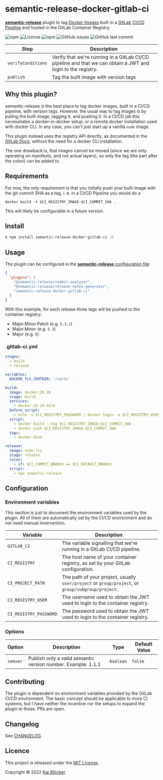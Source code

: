 # semantic-release-docker-gitlab-ci

[**semantic-release**](https://github.com/semantic-release/semantic-release) plugin to tag [Docker Images](https://www.docker.com/) built in a [GitLab](https://about.gitlab.com/) [CI/CD Pipeline](https://docs.gitlab.com/ee/ci/) and hosted in the GitLab Container Registry.

![npm](https://img.shields.io/npm/v/semantic-release-docker-gitlab-ci)
![License](https://img.shields.io/github/license/kaibloecker/semantic-release-docker-gitlab-ci)
![npm](https://img.shields.io/npm/dt/semantic-release-docker-gitlab-ci)
![GitHub issues](https://img.shields.io/github/issues-raw/kaibloecker/semantic-release-docker-gitlab-ci)
![GitHub last commit](https://img.shields.io/github/last-commit/kaibloecker/semantic-release-docker-gitlab-ci)

| Step               | Description                                                                                                  |
| ------------------ | ------------------------------------------------------------------------------------------------------------ |
| `verifyConditions` | Verify that we're running in a GitLab CI/CD pipeline and that we can obtain a JWT and login to the registry. |
| `publish`          | Tag the built image with version tags                                                                        |

## Why this plugin?

semantic-release is the best place to tag docker images, built in a CI/CD pipeline, with version tags. However, the usual way to tag images is by pulling the built image, tagging it, and pushing it. In a CI/CD job this necessitates a docker-in-docker setup, or a remote docker installation used with docker CLI. In any case, you can't just start up a vanilla `node` image.

This plugin instead uses the registry API directly, as documented in the [GitLab Docs](https://docs.gitlab.com/ee/architecture/blueprints/container_registry_metadata_database/#http-api), without the need for a docker CLI installation.

The one drawback is, that images cannot be moved (since we are only operating on manifests, and not actual layers), so only the tag (the part after the colon) can be added to.

## Requirements

For now, the only requirement is that you initially push your built image with the git commit SHA as a tag, i. e. in a CI/CD Pipeline you would do a

```shell
docker build -t $CI_REGISTRY_IMAGE:$CI_COMMIT_SHA .
```

This will likely be configurable in a future version.

## Install

```bash
$ npm install semantic-release-docker-gitlab-ci -D
```

## Usage

The plugin can be configured in the [**semantic-release** configuration file](https://github.com/semantic-release/semantic-release/blob/master/docs/usage/configuration.md#configuration):

```json
{
  "plugins": [
    "@semantic-release/commit-analyzer",
    "@semantic-release/release-notes-generator",
    "semantic-release-docker-gitlab-ci"
  ]
}
```

With this example, for each release three tags will be pushed to the container registry:

- Major.Minor.Patch (e.g. `5.3.2`)
- Major.Minor (e.g. `5.3`)
- Major (e.g. `5`)

### .gitlab-ci.yml

```yaml
stages:
  - build
  - release

variables:
  DOCKER_TLS_CERTDIR: '/certs'

build:
  image: docker:20.10
  stage: build
  services:
    - docker:20.10-dind
  before_script:
    - echo -n $CI_REGISTRY_PASSWORD | docker login -u $CI_REGISTRY_USER --password-stdin $CI_REGISTRY
  script:
    - docker build --tag $CI_REGISTRY_IMAGE:$CI_COMMIT_SHA .
    - docker push $CI_REGISTRY_IMAGE:$CI_COMMIT_SHA
  tags:
    - docker-dind

release:
  image: node:lts
  stage: release
  rules:
    - if: $CI_COMMIT_BRANCH == $CI_DEFAULT_BRANCH
  script:
    - npx semantic-release
```

## Configuration

### Environment variables

This section is just to document the environment variables used by the plugin. All of them are automatically set by the CI/CD environment and do not need manual invervention.

| Variable               | Description                                                                                       |
| ---------------------- | ------------------------------------------------------------------------------------------------- |
| `GITLAB_CI`            | The variable signalling that we're running in a GitLab CI/CD pipeline.                            |
| `CI_REGISTRY`          | The host name of your container registry, as set by your GitLab configuration.                    |
| `CI_PROJECT_PATH`      | The path of your project, usually `user/project` or `group/project`, or `group/subgroup/project`. |
| `CI_REGISTRY_USER`     | The username used to obtain the JWT used to login to the container registry.                      |
| `CI_REGISTRY_PASSWORD` | The password used to obtain the JWT used to login to the container registry.                      |

### Options

| Option   | Description                                                  | Type      | Default Value |
| -------- | ------------------------------------------------------------ | --------- | ------------- |
| `semver` | Publish only a valid semantic version number. Example: 1.1.1 | `boolean` | `false`       |

## Contributing

The plugin is dependent on environment variables provided by the GitLab CI/CD environment. The basic concept should be applicable to more CI systems, but I have neither the incentive nor the setups to expand the plugin to those. PRs are open.

## Changelog

See [CHANGELOG](https://github.com/kaibloecker/semantic-release-docker-gitlab-ci/blob/main/CHANGELOG.md).

## Licence

This project is released under the [MIT License](https://github.com/kaibloecker/semantic-release-docker-gitlab-ci/blob/main/LICENSE).

Copyright © 2022 [Kai Blöcker](https://github.com/kaibloecker)
